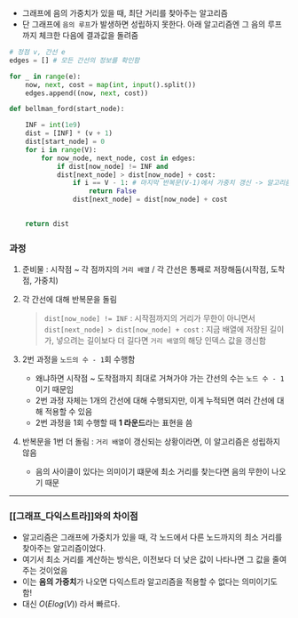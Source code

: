 - 그래프에 음의 가중치가 있을 때, 최단 거리를 찾아주는 알고리즘
- 단 그래프에 `음의 루프`가 발생하면 성립하지 못한다. 아래 알고리즘엔 그 음의 루프까지 체크한 다음에 결과값을 돌려줌

```python
# 정점 v, 간선 e
edges = [] # 모든 간선의 정보를 확인함

for _ in range(e):
	now, next, cost = map(int, input().split())
	edges.append((now, next, cost))

def bellman_ford(start_node):

	INF = int(1e9)
	dist = [INF] * (v + 1)
	dist[start_node] = 0
	for i in range(V): 
		for now_node, next_node, cost in edges:
			if dist[now_node] != INF and 
			dist[next_node] > dist[now_node] + cost:
				if i == V - 1: # 마지막 반복문(V-1)에서 가중치 갱신 -> 알고리즘 성립 X
					return False
				dist[next_node] = dist[now_node] + cost
				

	return dist

```

### 과정
1. 준비물 : 시작점 ~ 각 점까지의 `거리 배열` / 각 간선은 통째로 저장해둠(시작점, 도착점, 가중치)
2. 각 간선에 대해 반복문을 돌림 
	>`dist[now_node] != INF` : 시작점까지의 거리가 무한이 아니면서
	> `dist[next_node] > dist[now_node] + cost` : 지금 배열에 저장된 길이가, 넣으려는 길이보다 더 길다면
	 `거리 배열`의 해당 인덱스 값을 갱신함

3. 2번 과정을 `노드의 수 - 1`회 수행함
	- 왜냐하면 시작점 ~ 도착점까지 최대로 거쳐가야 가는 간선의 수는 `노드 수 - 1`이기 때문임 
	- 2번 과정 자체는 1개의 간선에 대해 수행되지만, 이게 누적되면 여러 간선에 대해 적용할 수 있음
	- 2번 과정을 1회 수행할 때 **1 라운드**라는 표현을 씀

4. 반복문을 1번 더 돌림 : `거리 배열`이 갱신되는 상황이라면, 이 알고리즘은 성립하지  않음
	- 음의 사이클이 있다는 의미이기 떄문에 최소 거리를 찾는다면 음의 무한이 나오기 때문


---

### [[그래프_다익스트라]]와의 차이점 
- 알고리즘은 그래프에 가중치가 있을 때, 각 노드에서 다른 노드까지의 최소 거리를 찾아주는 알고리즘이었다.
- 여기서 최소 거리를 계산하는 방식은, 이전보다 더 낮은 값이 나타나면 그 값을 줄여주는 것이었음
- 이는 **음의 가중치**가 나오면 다익스트라 알고리즘을 적용할 수 없다는 의미이기도 함!
- 대신 $O(E log (V))$ 라서 빠르다.

